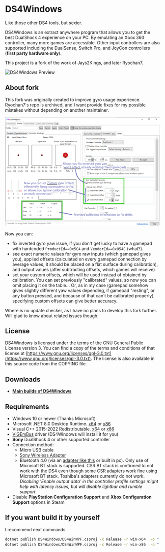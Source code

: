 # DS4Windows

Like those other DS4 tools, but sexier.

DS4Windows is an extract anywhere program that allows you to get the best
DualShock 4 experience on your PC. By emulating an Xbox 360 controller, many
more games are accessible. Other input controllers are also supported including the
DualSense, Switch Pro, and JoyCon controllers (**first party hardware only**).

This project is a fork of the work of Jays2Kings, and later Ryochan7.

![DS4Windows Preview](https://raw.githubusercontent.com/Ryochan7/DS4Windows/jay/ds4winwpf_screen_20200412.png)

## About fork

This fork was originally created to improve gyro usage experience. Ryochan7's repo is archived, and I want provide fixes for my possible mistakes without depending on another maintainer.

![Added functionality](https://raw.githubusercontent.com/Ioann44/DS4Windows/master/images/about_fork.png)

Now you can:
- fix inverted gyro yaw issue, if you don't get lucky to have a gamepad with hardcoded `ProductId==0x5C4` and `VendorId==0x054C` (what?).
- see exact numeric values for gyro raw inputs (which gamepad gives you), applied offsets (calculated on every gamepad connection by average values, it should be placed on a flat surface during calibration), and output values (after subtracting offsets, which games will receive)
- set your custom offsets, which will be used instead of obtained by calibration. You can set previously "calibrated" values, so now you can omit placing it on the table... Or, as in my case (gamepad somehow gives slightly different yaw values depending, if gamepad "resting", or any button pressed, and because of that can't be calibrated properly), specifying custom offsets can give better accuracy.

Where is no update checker, as I have no plans to develop this fork further. Will glad to know about related issues though.

## License

DS4Windows is licensed under the terms of the GNU General Public License version 3.
You can find a copy of the terms and conditions of that license at
[https://www.gnu.org/licenses/gpl-3.0.txt](https://www.gnu.org/licenses/gpl-3.0.txt). The license is also
available in this source code from the COPYING file.

## Downloads

- **[Main builds of DS4Windows](https://github.com/Ioann44/DS4Windows/releases)**

## Requirements

- Windows 10 or newer (Thanks Microsoft)
- Microsoft .NET 8.0 Desktop Runtime. [x64](https://dotnet.microsoft.com/en-us/download/dotnet/thank-you/runtime-desktop-8.0.0-windows-x64-installer) or [x86](https://dotnet.microsoft.com/en-us/download/dotnet/thank-you/runtime-desktop-8.0.0-windows-x86-installer)
- Visual C++ 2015-2022 Redistributable. [x64](https://aka.ms/vs/17/release/vc_redist.x64.exe) or [x86](https://aka.ms/vs/17/release/vc_redist.x86.exe)
- [ViGEmBus](https://vigem.org/) driver (DS4Windows will install it for you)
- **Sony** DualShock 4 or other supported controller
- Connection method:
  - Micro USB cable
  - [Sony Wireless Adapter](https://www.amazon.com/gp/product/B01KYVLKG2)
  - Bluetooth 4.0 (via an
  [adapter like this](https://www.newegg.com/Product/Product.aspx?Item=N82E16833166126)
  or built in pc). Only use of Microsoft BT stack is supported. CSR BT stack is
  confirmed to not work with the DS4 even though some CSR adapters work fine
  using Microsoft BT stack. Toshiba's adapters currently do not work.
  *Disabling 'Enable output data' in the controller profile settings might help with latency issues, but will disable lightbar and rumble support.*
- Disable **PlayStation Configuration Support** and
**Xbox Configuration Support** options in Steam

## If you want build it by yourself

I recommend next commands
```sh
dotnet publish DS4Windows/DS4WinWPF.csproj -c Release -r win-x64  -o "./publish/x64/DS4Windows/" /p:Platform=x64
dotnet publish DS4Windows/DS4WinWPF.csproj -c Release -r win-x86  -o "./publish/x86/DS4Windows/" /p:Platform=x86
```
